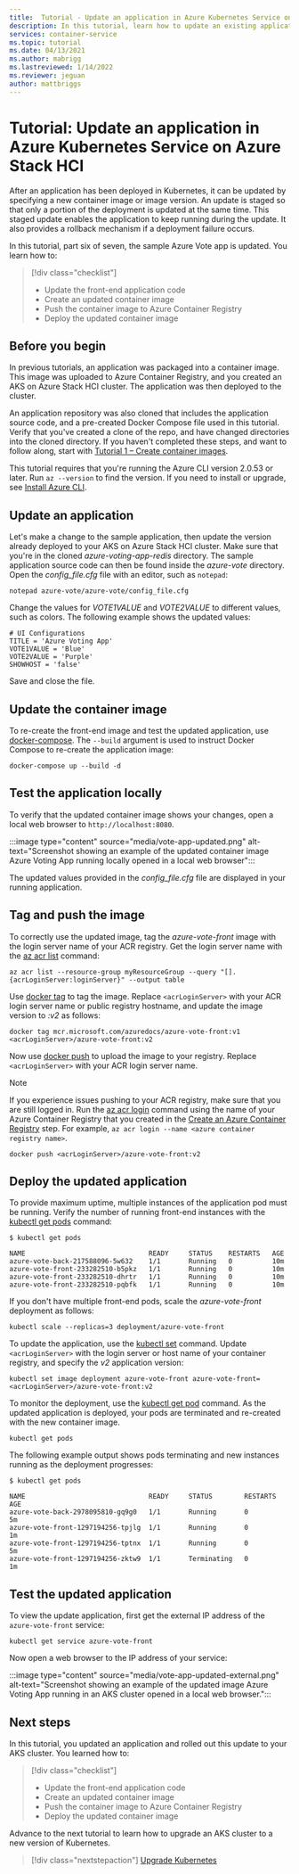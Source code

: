 ```yaml
---
title:  Tutorial - Update an application in Azure Kubernetes Service on Azure Stack HCI
description: In this tutorial, learn how to update an existing application deployment with a new version of the application code.
services: container-service
ms.topic: tutorial
ms.date: 04/13/2021
ms.author: mabrigg 
ms.lastreviewed: 1/14/2022
ms.reviewer: jeguan
author: mattbriggs
---
```


# Tutorial: Update an application in Azure Kubernetes Service on Azure Stack HCI

After an application has been deployed in Kubernetes, it can be updated by specifying a new container image or image version. An update is staged so that only a portion of the deployment is updated at the same time. This staged update enables the application to keep running during the update. It also provides a rollback mechanism if a deployment failure occurs.

In this tutorial, part six of seven, the sample Azure Vote app is updated. You learn how to:

> [!div class="checklist"]
> * Update the front-end application code
> * Create an updated container image
> * Push the container image to Azure Container Registry
> * Deploy the updated container image

## Before you begin

In previous tutorials, an application was packaged into a container image. This image was uploaded to Azure Container Registry, and you created an AKS on Azure Stack HCI cluster. The application was then deployed to the cluster.

An application repository was also cloned that includes the application source code, and a pre-created Docker Compose file used in this tutorial. Verify that you've created a clone of the repo, and have changed directories into the cloned directory. If you haven't completed these steps, and want to follow along, start with [Tutorial 1 – Create container images](tutorial-kubernetes-prepare-application.md).

This tutorial requires that you're running the Azure CLI version 2.0.53 or later. Run `az --version` to find the version. If you need to install or upgrade, see [Install Azure CLI][azure-cli-install].

## Update an application

Let's make a change to the sample application, then update the version already deployed to your AKS on Azure Stack HCI cluster. Make sure that you're in the cloned *azure-voting-app-redis* directory. The sample application source code can then be found inside the *azure-vote* directory. Open the *config_file.cfg* file with an editor, such as `notepad`:

```console
notepad azure-vote/azure-vote/config_file.cfg
```

Change the values for *VOTE1VALUE* and *VOTE2VALUE* to different values, such as colors. The following example shows the updated values:

```
# UI Configurations
TITLE = 'Azure Voting App'
VOTE1VALUE = 'Blue'
VOTE2VALUE = 'Purple'
SHOWHOST = 'false'
```

Save and close the file.

## Update the container image

To re-create the front-end image and test the updated application, use [docker-compose][docker-compose]. The `--build` argument is used to instruct Docker Compose to re-create the application image:

```console
docker-compose up --build -d
```

## Test the application locally

To verify that the updated container image shows your changes, open a local web browser to `http://localhost:8080`.

:::image type="content" source="media/vote-app-updated.png" alt-text="Screenshot showing an example of the updated container image Azure Voting App running locally opened in a local web browser":::

The updated values provided in the *config_file.cfg* file are displayed in your running application.

## Tag and push the image

To correctly use the updated image, tag the *azure-vote-front* image with the login server name of your ACR registry. Get the login server name with the [az acr list](/cli/azure/acr) command:

```azurecli
az acr list --resource-group myResourceGroup --query "[].{acrLoginServer:loginServer}" --output table
```

Use [docker tag][docker-tag] to tag the image. Replace `<acrLoginServer>` with your ACR login server name or public registry hostname, and update the image version to *:v2* as follows:

```console
docker tag mcr.microsoft.com/azuredocs/azure-vote-front:v1 <acrLoginServer>/azure-vote-front:v2
```

Now use [docker push][docker-push] to upload the image to your registry. Replace `<acrLoginServer>` with your ACR login server name.

> [!NOTE]
> If you experience issues pushing to your ACR registry, make sure that you are still logged in. Run the [az acr login][az-acr-login] command using the name of your Azure Container Registry that you created in the [Create an Azure Container Registry](tutorial-kubernetes-prepare-azure-container-registry.md) step. For example, `az acr login --name <azure container registry name>`.

```console
docker push <acrLoginServer>/azure-vote-front:v2
```

## Deploy the updated application

To provide maximum uptime, multiple instances of the application pod must be running. Verify the number of running front-end instances with the [kubectl get pods][kubectl-get] command:

```
$ kubectl get pods

NAME                               READY     STATUS    RESTARTS   AGE
azure-vote-back-217588096-5w632    1/1       Running   0          10m
azure-vote-front-233282510-b5pkz   1/1       Running   0          10m
azure-vote-front-233282510-dhrtr   1/1       Running   0          10m
azure-vote-front-233282510-pqbfk   1/1       Running   0          10m
```

If you don't have multiple front-end pods, scale the *azure-vote-front* deployment as follows:

```console
kubectl scale --replicas=3 deployment/azure-vote-front
```

To update the application, use the [kubectl set][kubectl-set] command. Update `<acrLoginServer>` with the login server or host name of your container registry, and specify the *v2* application version:

```console
kubectl set image deployment azure-vote-front azure-vote-front=<acrLoginServer>/azure-vote-front:v2
```

To monitor the deployment, use the [kubectl get pod][kubectl-get] command. As the updated application is deployed, your pods are terminated and re-created with the new container image.

```console
kubectl get pods
```

The following example output shows pods terminating and new instances running as the deployment progresses:

```
$ kubectl get pods

NAME                               READY     STATUS        RESTARTS   AGE
azure-vote-back-2978095810-gq9g0   1/1       Running       0          5m
azure-vote-front-1297194256-tpjlg  1/1       Running       0          1m
azure-vote-front-1297194256-tptnx  1/1       Running       0          5m
azure-vote-front-1297194256-zktw9  1/1       Terminating   0          1m
```

## Test the updated application

To view the update application, first get the external IP address of the `azure-vote-front` service:

```console
kubectl get service azure-vote-front
```

Now open a web browser to the IP address of your service:

:::image type="content" source="media/vote-app-updated-external.png" alt-text="Screenshot showing an example of the updated image Azure Voting App running in an AKS cluster opened in a local web browser.":::

## Next steps

In this tutorial, you updated an application and rolled out this update to your AKS cluster. You learned how to:

> [!div class="checklist"]
> * Update the front-end application code
> * Create an updated container image
> * Push the container image to Azure Container Registry
> * Deploy the updated container image

Advance to the next tutorial to learn how to upgrade an AKS cluster to a new version of Kubernetes.

> [!div class="nextstepaction"]
> [Upgrade Kubernetes](./tutorial-kubernetes-upgrade-cluster.md)

<!-- LINKS - external -->
[docker-compose]: https://docs.docker.com/compose/
[docker-push]: https://docs.docker.com/engine/reference/commandline/push/
[docker-tag]: https://docs.docker.com/engine/reference/commandline/tag/
[kubectl-get]: https://kubernetes.io/docs/reference/generated/kubectl/kubectl-commands#get
[kubectl-set]: https://kubernetes.io/docs/reference/generated/kubectl/kubectl-commands#set

<!-- LINKS - internal -->
[az-acr-login]: /cli/azure/acr
[azure-cli-install]: /cli/azure/install-azure-cli
